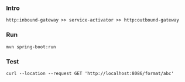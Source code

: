### Intro

`http:inbound-gateway >> service-activator >> http:outbound-gateway`

### Run

`mvn spring-boot:run`

### Test

`curl --location --request GET 'http://localhost:8086/format/abc'`